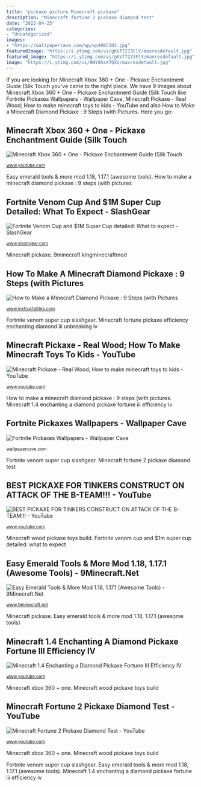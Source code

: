 ```yaml
---
title: "pickaxe picture Minecraft pickaxe"
description: "Minecraft fortune 2 pickaxe diamond test"
date: "2022-04-25"
categories:
- "Uncategorized"
images:
- "https://wallpapercave.com/wp/wp4985302.jpg"
featuredImage: "https://i.ytimg.com/vi/gKVf7273FlY/maxresdefault.jpg"
featured_image: "https://i.ytimg.com/vi/gKVf7273FlY/maxresdefault.jpg"
image: "https://i.ytimg.com/vi/0WY8hxX7QXo/maxresdefault.jpg"
---
```


If you are looking for Minecraft Xbox 360 + One - Pickaxe Enchantment Guide (Silk Touch you've came to the right place. We have 9 Images about Minecraft Xbox 360 + One - Pickaxe Enchantment Guide (Silk Touch like Fortnite Pickaxes Wallpapers - Wallpaper Cave, Minecraft Pickaxe - Real Wood; How to make minecraft toys to kids - YouTube and also How to Make a Minecraft Diamond Pickaxe : 9 Steps (with Pictures. Here you go:

## Minecraft Xbox 360 + One - Pickaxe Enchantment Guide (Silk Touch

![Minecraft Xbox 360 + One - Pickaxe Enchantment Guide (Silk Touch](http://i1.ytimg.com/vi/yQOF4qHxFlU/maxresdefault.jpg "Spitzhacke pickaxe pioche pico instructables wie stellen instructable tubefr askix")

<small>www.youtube.com</small>

Easy emerald tools &amp; more mod 1.18, 1.17.1 (awesome tools). How to make a minecraft diamond pickaxe : 9 steps (with pictures

## Fortnite Venom Cup And $1M Super Cup Detailed: What To Expect - SlashGear

![Fortnite Venom Cup and $1M Super Cup detailed: What to expect - SlashGear](https://www.slashgear.com/wp-content/uploads/2020/11/venom_fortnite_main.jpg "Tinkers pickaxe construct")

<small>www.slashgear.com</small>

Minecraft pickaxe. 9minecraft kingminecraftmod

## How To Make A Minecraft Diamond Pickaxe : 9 Steps (with Pictures

![How to Make a Minecraft Diamond Pickaxe : 9 Steps (with Pictures](https://content.instructables.com/ORIG/F4Z/0JLP/HDOW6G2L/F4Z0JLPHDOW6G2L.jpg?frame=1&amp;width=2100 "Best pickaxe for tinkers construct on attack of the b-team!!!")

<small>www.instructables.com</small>

Fortnite venom super cup slashgear. Minecraft fortune pickaxe efficiency enchanting diamond iii unbreaking iv

## Minecraft Pickaxe - Real Wood; How To Make Minecraft Toys To Kids - YouTube

![Minecraft Pickaxe - Real Wood; How to make minecraft toys to kids - YouTube](http://i.ytimg.com/vi/c6tTIHMbCNI/maxresdefault.jpg "Minecraft 1.4 enchanting a diamond pickaxe fortune iii efficiency iv")

<small>www.youtube.com</small>

How to make a minecraft diamond pickaxe : 9 steps (with pictures. Minecraft 1.4 enchanting a diamond pickaxe fortune iii efficiency iv

## Fortnite Pickaxes Wallpapers - Wallpaper Cave

![Fortnite Pickaxes Wallpapers - Wallpaper Cave](https://wallpapercave.com/wp/wp4985302.jpg "Minecraft fortune pickaxe efficiency enchanting diamond iii unbreaking iv")

<small>wallpapercave.com</small>

Fortnite venom super cup slashgear. Minecraft fortune 2 pickaxe diamond test

## BEST PICKAXE FOR TINKERS CONSTRUCT ON ATTACK OF THE B-TEAM!!! - YouTube

![BEST PICKAXE FOR TINKERS CONSTRUCT ON ATTACK OF THE B-TEAM!!! - YouTube](https://i.ytimg.com/vi/Xu0mypPUzPk/hqdefault.jpg "Fortnite pickaxes pickaxe")

<small>www.youtube.com</small>

Minecraft wood pickaxe toys build. Fortnite venom cup and $1m super cup detailed: what to expect

## Easy Emerald Tools &amp; More Mod 1.18, 1.17.1 (Awesome Tools) - 9Minecraft.Net

![Easy Emerald Tools &amp; More Mod 1.18, 1.17.1 (Awesome Tools) - 9Minecraft.Net](https://www.9minecraft.net/wp-content/uploads/2020/11/Easy-Emerald-Tools-_-More-mod-for-minecraft-09.jpg "Minecraft 1.4 enchanting a diamond pickaxe fortune iii efficiency iv")

<small>www.9minecraft.net</small>

Minecraft pickaxe. Easy emerald tools &amp; more mod 1.18, 1.17.1 (awesome tools)

## Minecraft 1.4 Enchanting A Diamond Pickaxe Fortune III Efficiency IV

![Minecraft 1.4 Enchanting a Diamond Pickaxe Fortune III Efficiency IV](https://i.ytimg.com/vi/gKVf7273FlY/maxresdefault.jpg "Tinkers pickaxe construct")

<small>www.youtube.com</small>

Minecraft xbox 360 + one. Minecraft wood pickaxe toys build

## Minecraft Fortune 2 Pickaxe Diamond Test - YouTube

![Minecraft Fortune 2 Pickaxe Diamond Test - YouTube](https://i.ytimg.com/vi/0WY8hxX7QXo/maxresdefault.jpg "Fortnite pickaxes wallpapers")

<small>www.youtube.com</small>

Minecraft xbox 360 + one. Minecraft wood pickaxe toys build

Fortnite venom super cup slashgear. Easy emerald tools &amp; more mod 1.18, 1.17.1 (awesome tools). Minecraft 1.4 enchanting a diamond pickaxe fortune iii efficiency iv
